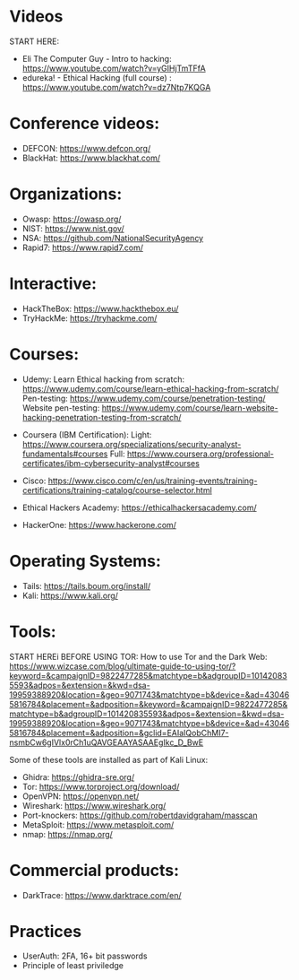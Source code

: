 # Videos

START HERE:
- Eli The Computer Guy - Intro to hacking: https://www.youtube.com/watch?v=yGIHjTmTFfA
- edureka! - Ethical Hacking (full course) : https://www.youtube.com/watch?v=dz7Ntp7KQGA

# Conference videos: 

- DEFCON: https://www.defcon.org/
- BlackHat: https://www.blackhat.com/

# Organizations:

- Owasp: https://owasp.org/
- NIST: https://www.nist.gov/
- NSA: https://github.com/NationalSecurityAgency
- Rapid7: https://www.rapid7.com/

# Interactive:

- HackTheBox: https://www.hackthebox.eu/
- TryHackMe: https://tryhackme.com/

# Courses:
- Udemy:
Learn Ethical hacking from scratch: https://www.udemy.com/course/learn-ethical-hacking-from-scratch/
Pen-testing: https://www.udemy.com/course/penetration-testing/
Website pen-testing: https://www.udemy.com/course/learn-website-hacking-penetration-testing-from-scratch/

- Coursera (IBM Certification):
Light: https://www.coursera.org/specializations/security-analyst-fundamentals#courses
Full: https://www.coursera.org/professional-certificates/ibm-cybersecurity-analyst#courses

- Cisco: https://www.cisco.com/c/en/us/training-events/training-certifications/training-catalog/course-selector.html
- Ethical Hackers Academy: https://ethicalhackersacademy.com/
- HackerOne: https://www.hackerone.com/

# Operating Systems:

- Tails: https://tails.boum.org/install/
- Kali: https://www.kali.org/

# Tools:

START HEREi BEFORE USING TOR:
How to use Tor and the Dark Web: https://www.wizcase.com/blog/ultimate-guide-to-using-tor/?keyword=&campaignID=9822477285&matchtype=b&adgroupID=101420835593&adpos=&extension=&kwd=dsa-19959388920&location=&geo=9071743&matchtype=b&device=&ad=430465816784&placement=&adposition=&keyword=&campaignID=9822477285&matchtype=b&adgroupID=101420835593&adpos=&extension=&kwd=dsa-19959388920&location=&geo=9071743&matchtype=b&device=&ad=430465816784&placement=&adposition=&gclid=EAIaIQobChMI7-nsmbCw6gIVlx0rCh1uQAVGEAAYASAAEgIkc_D_BwE

Some of these tools are installed as part of Kali Linux:

- Ghidra: https://ghidra-sre.org/
- Tor: https://www.torproject.org/download/
- OpenVPN: https://openvpn.net/
- Wireshark: https://www.wireshark.org/
- Port-knockers: https://github.com/robertdavidgraham/masscan
- MetaSploit: https://www.metasploit.com/
- nmap: https://nmap.org/

# Commercial products:
- DarkTrace: https://www.darktrace.com/en/

# Practices
- UserAuth: 2FA, 16+ bit passwords 
- Principle of least priviledge





 
